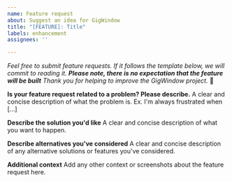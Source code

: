 ```yaml
---
name: Feature request
about: Suggest an idea for GigWindow
title: "[FEATURE]: Title"
labels: enhancement
assignees: ''

---
```


_Feel free to submit feature requests. If it follows the template below, we will commit to reading it._
_**Please note, there is no expectation that the feature will be built**_
_Thank you for helping to improve the GigWindow project._ 🎉

**Is your feature request related to a problem? Please describe.**
A clear and concise description of what the problem is. Ex. I'm always frustrated when [...]

**Describe the solution you'd like**
A clear and concise description of what you want to happen.

**Describe alternatives you've considered**
A clear and concise description of any alternative solutions or features you've considered.

**Additional context**
Add any other context or screenshots about the feature request here.
